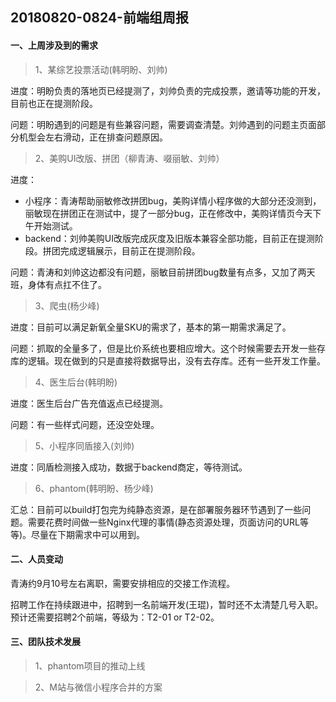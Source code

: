 ## 20180820-0824-前端组周报

#### 一、上周涉及到的需求

> 1、某综艺投票活动(韩明盼、刘帅)

进度：明盼负责的落地页已经提测了，刘帅负责的完成投票，邀请等功能的开发，目前也正在提测阶段。

问题：明盼遇到的问题是有些兼容问题，需要调查清楚。刘帅遇到的问题主页面部分机型会左右滑动，正在排查问题原因。

> 2、美购UI改版、拼团（柳青涛、啜丽敏、刘帅）

进度：
  * 小程序：青涛帮助丽敏修改拼团bug，美购详情小程序做的大部分还没测到，丽敏现在拼团正在测试中，提了一部分bug，正在修改中，美购详情页今天下午开始测试。
  * backend：刘帅美购UI改版完成灰度及旧版本兼容全部功能，目前正在提测阶段。拼团完成逻辑展示，目前正在提测阶段。

问题：青涛和刘帅这边都没有问题，丽敏目前拼团bug数量有点多，又加了两天班，身体有点扛不住了。

> 3、爬虫(杨少峰)

进度：目前可以满足新氧全量SKU的需求了，基本的第一期需求满足了。

问题：抓取的全量多了，但是比价系统也要相应增大。这个时候需要去开发一些存库的逻辑。现在做到的只是直接将数据导出，没有去存库。还有一些开发工作量。

> 4、医生后台(韩明盼)

进度：医生后台广告充值返点已经提测。

问题：有一些样式问题，还没空处理。

> 5、小程序同盾接入(刘帅)

进度：同盾检测接入成功，数据于backend商定，等待测试。

> 6、phantom(韩明盼、杨少峰)

汇总：目前可以build打包完为纯静态资源，是在部署服务器环节遇到了一些问题。需要花费时间做一些Nginx代理的事情(静态资源处理，页面访问的URL等等)。尽量在下期需求中可以用到。


<!-- - 招聘 -->

#### 二、人员变动

青涛约9月10号左右离职，需要安排相应的交接工作流程。

招聘工作在持续跟进中，招聘到一名前端开发(王琨)，暂时还不太清楚几号入职。预计还需要招聘2个前端，等级为：T2-01 or T2-02。

#### 三、团队技术发展

> 1、phantom项目的推动上线

> 2、M站与微信小程序合并的方案

<!-- > 3、不能否认有很多很多一模一样的UI样式同时出现在好几个项目之中。并且每个样式都得需要重新去写一遍，这样既浪费了工作量同时开发相同的功能，而且又对个人成长没太大意义。所以接下来要做的就是要做出来属于公司前端自己的UI组件库。 -->

<!-- > 4、在考虑nodejs做更多的事情，例如：服务端渲染、前端日志系统(即前端监控，用于监控用户在什么页面，发生了什么错误，错误时间等等帮助我们排查错误的有效信息) -->
